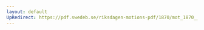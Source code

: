 ```yaml
---
layout: default
UpRedirect: https://pdf.swedeb.se/riksdagen-motions-pdf/1870/mot_1870__ak__00199/mot_1870__ak__00199_001.pdf
---
```

